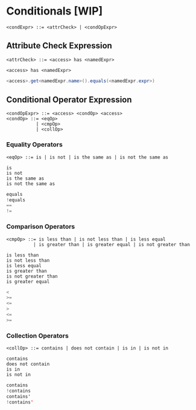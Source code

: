 # Conditionals \[WIP\]

```bnf
<condExpr> ::= <attrCheck> | <condOpExpr>
```

## Attribute Check Expression

```bnf
<attrCheck> ::= <access> has <namedExpr>
```

```scenario
<access> has <namedExpr>
```

```java
<access>.get<namedExpr.name>().equals(<namedExpr.expr>)
```

## Conditional Operator Expression

```bnf
<condOpExpr> ::= <access> <condOp> <access>
<condOp> ::= <eqOp>
           | <cmpOp>
           | <collOp> 
```

### Equality Operators

```bnf
<eqOp> ::= is | is not | is the same as | is not the same as
```

```scenario
is
is not
is the same as
is not the same as
```

```java
equals
!equals
==
!=
```

### Comparison Operators

```bnf
<cmpOp> ::= is less than | is not less than | is less equal
          | is greater than | is greater equal | is not greater than
```

```scenario
is less than
is not less than
is less equal
is greater than
is not greater than
is greater equal
```

```java
<
>=
<=
>
<=
>=
```

### Collection Operators

```bnf
<collOp> ::= contains | does not contain | is in | is not in
```

```scenario
contains
does not contain
is in
is not in
```

```java
contains
!contains
contains'
!contains'
```

